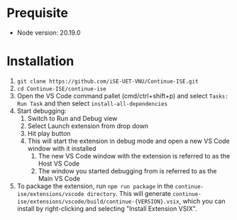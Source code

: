 # Prequisite
- Node version: 20.19.0
# Installation
1. `git clone https://github.com/iSE-UET-VNU/Continue-ISE.git`
2. `cd Continue-ISE/continue-ise`
3. Open the VS Code command pallet (cmd/ctrl+shift+p) and select `Tasks: Run Task` and then select `install-all-dependencies`
4. Start debugging:
    1. Switch to Run and Debug view
    2. Select Launch extension from drop down
    3. Hit play button
    4. This will start the extension in debug mode and open a new VS Code window with it installed
        1. The new VS Code window with the extension is referred to as the Host VS Code
        2. The window you started debugging from is referred to as the Main VS Code
5. To package the extension, run `npm run package` in the `continue-ise/extensions/vscode directory`. This will generate `continue-ise/extensions/vscode/build/continue-{VERSION}.vsix`, which you can install by right-clicking and selecting "Install Extension VSIX".